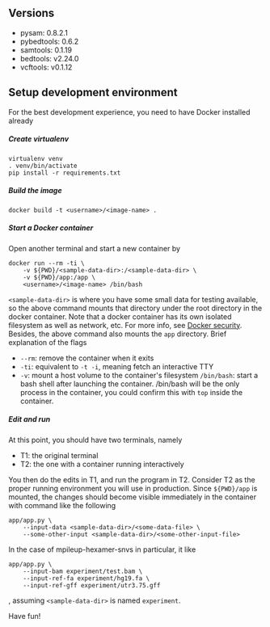 ## Versions

* pysam: 0.8.2.1
* pybedtools: 0.6.2
* samtools: 0.1.19
* bedtools: v2.24.0
* vcftools: v0.1.12


## Setup development environment

For the best development experience, you need to have Docker installed already

##### Create virtualenv

```
virtualenv venv
. venv/bin/activate
pip install -r requirements.txt
```

##### Build the image

```
docker build -t <username>/<image-name> .
```

##### Start a Docker container

Open another terminal and start a new container by

```
docker run --rm -ti \
	-v ${PWD}/<sample-data-dir>:/<sample-data-dir> \
	-v ${PWD}/app:/app \
	<username>/<image-name> /bin/bash
```

`<sample-data-dir>` is where you have some small data for testing available, so
the above command mounts that directory under the root directory in the docker
container. Note that a docker container has its own isolated filesystem as well
as network, etc. For more info, see
[Docker security](https://docs.docker.com/engine/security/security/). Besides,
the above command also mounts the `app` directory. Brief explanation of the
flags

* `--rm`: remove the container when it exits
* `-ti`: equivalent to `-t -i`, meaning fetch an interactive TTY
* `-v`: mount a host volume to the container's filesystem `/bin/bash`: start a bash shell after launching the container. /bin/bash will be the only process in the container, you could	confirm this with `top` inside the container.

##### Edit and run

At this point, you should have two terminals, namely

* T1: the original terminal
* T2: the one with a container running interactively 

You then do the edits in T1, and run the program in T2. Consider T2 as the
proper running environment you will use in production. Since `${PWD}/app` is
mounted, the changes should become visible immediately in the container with
command like the following

```
app/app.py \
	--input-data <sample-data-dir>/<some-data-file> \
	--some-other-input <sample-data-dir>/<some-other-input-file>
```

In the case of mpileup-hexamer-snvs in particular, it like

```
app/app.py \
	--input-bam experiment/test.bam \
	--input-ref-fa experiment/hg19.fa \
	--input-ref-gff experiment/utr3.75.gff
```
, assuming `<sample-data-dir>` is named `experiment`.

Have fun!
